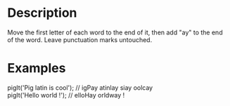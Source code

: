 # Description
Move the first letter of each word to the end of it, then add "ay" to the end of the word. Leave punctuation marks untouched.

# Examples
pigIt('Pig latin is cool'); // igPay atinlay siay oolcay
<br>
pigIt('Hello world !');     // elloHay orldway !